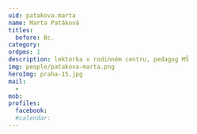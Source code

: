 ```yaml
---
uid: patakova.marta
name: Marta Patáková
titles:
  before: Bc.
category:
ordpms: 1
description: lektorka v rodinném centru, pedagog MŠ
img: people/patakova-marta.png
heroImg: praha-15.jpg
mail:
  - 
mob:
profiles:
  facebook:
  #calendar: 
---
```

